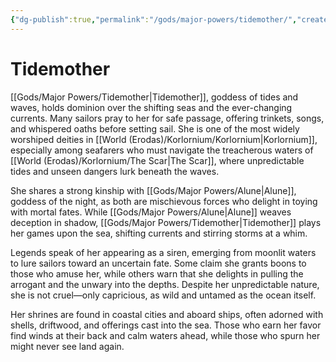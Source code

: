 ```yaml
---
{"dg-publish":true,"permalink":"/gods/major-powers/tidemother/","created":"2025-02-23T22:36:29.096-07:00"}
---
```


# Tidemother
[[Gods/Major Powers/Tidemother\|Tidemother]], goddess of tides and waves, holds dominion over the shifting seas and the ever-changing currents. Many sailors pray to her for safe passage, offering trinkets, songs, and whispered oaths before setting sail. She is one of the most widely worshiped deities in [[World (Erodas)/Korlornium/Korlornium\|Korlornium]], especially among seafarers who must navigate the treacherous waters of [[World (Erodas)/Korlornium/The Scar\|The Scar]], where unpredictable tides and unseen dangers lurk beneath the waves.

She shares a strong kinship with [[Gods/Major Powers/Alune\|Alune]], goddess of the night, as both are mischievous forces who delight in toying with mortal fates. While [[Gods/Major Powers/Alune\|Alune]] weaves deception in shadow, [[Gods/Major Powers/Tidemother\|Tidemother]] plays her games upon the sea, shifting currents and stirring storms at a whim.

Legends speak of her appearing as a siren, emerging from moonlit waters to lure sailors toward an uncertain fate. Some claim she grants boons to those who amuse her, while others warn that she delights in pulling the arrogant and the unwary into the depths. Despite her unpredictable nature, she is not cruel—only capricious, as wild and untamed as the ocean itself.

Her shrines are found in coastal cities and aboard ships, often adorned with shells, driftwood, and offerings cast into the sea. Those who earn her favor find winds at their back and calm waters ahead, while those who spurn her might never see land again.